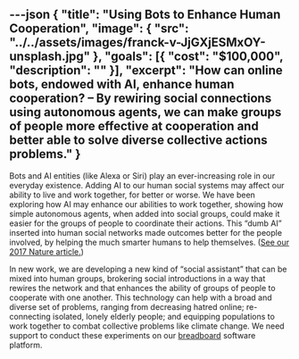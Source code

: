 ---json
{
  "title": "Using Bots to Enhance Human Cooperation",
  "image": {
    "src": "../../assets/images/franck-v-JjGXjESMxOY-unsplash.jpg"
  },
  "goals": [{
    "cost": "$100,000",
    "description": ""
  }],
  "excerpt": "How can online bots, endowed with AI, enhance human cooperation? – By rewiring social connections using autonomous agents, we can make groups of people more effective at cooperation and better able to solve diverse collective actions problems."
}
---

Bots and AI entities (like Alexa or Siri) play an ever-increasing role in our everyday existence. Adding AI to our human social systems may affect our ability to live and work together, for better or worse. We have been exploring how AI may enhance our abilities to work together, showing how simple autonomous agents, when added into social groups, could make it easier for the groups of people to coordinate their actions. This “dumb AI” inserted into human social networks made outcomes better for the people involved, by helping the much smarter humans to help themselves. ([See our 2017 Nature article.](http://humannaturelab.net/publications/locally-noisy-autonomous-agents-improve-global-human-coordination-in-network-experiments))

In new work, we are developing a new kind of “social assistant” that can be mixed into human groups, brokering social introductions in a way that rewires the network and that enhances the ability of groups of people to cooperate with one another.  This technology can help with a broad and diverse set of problems, ranging from decreasing hatred online; re-connecting isolated, lonely elderly people; and equipping populations to work together to combat collective problems like climate change. We need support to conduct these experiments on our [breadboard](http://breadboard.yale.edu) software platform.